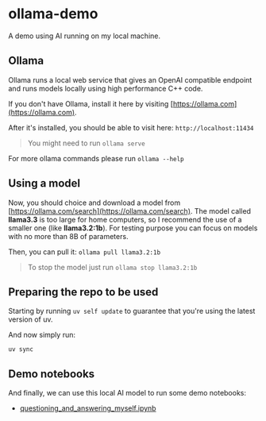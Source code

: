 # ollama-demo
A demo using AI running on my local machine.

## Ollama

Ollama runs a local web service that gives an OpenAI compatible endpoint and runs models locally using high performance C++ code.

If you don't have Ollama, install it here by visiting [https://ollama.com](https://ollama.com).

After it's installed, you should be able to visit here: ```http://localhost:11434```

> You might need to run `ollama serve`

For more ollama commands please run `ollama --help`

## Using a model

Now, you should choice and download a model from [https://ollama.com/search](https://ollama.com/search). The model called **llama3.3** is too large for home computers, so I recommend the use of a smaller one (like **llama3.2:1b**). For testing purpose you can focus on models with no more than 8B of parameters.

Then, you can pull it: ```ollama pull llama3.2:1b```

> To stop the model just run `ollama stop llama3.2:1b`

## Preparing the repo to be used

Starting by running `uv self update` to guarantee that you're using the latest version of uv.

And now simply run:
```
uv sync
```

## Demo notebooks

And finally, we can use this local AI model to run some demo notebooks:

- [questioning_and_answering_myself.ipynb](./notebooks/questioning_and_answering_myself.ipynb)
